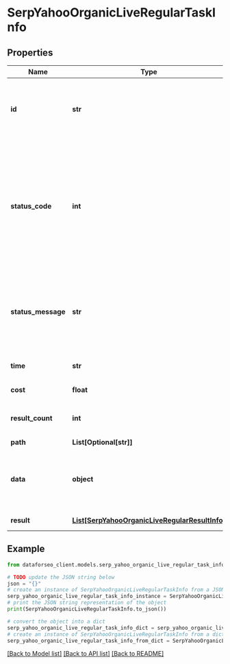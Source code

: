 # SerpYahooOrganicLiveRegularTaskInfo


## Properties

Name | Type | Description | Notes
------------ | ------------- | ------------- | -------------
**id** | **str** | task identifier unique task identifier in our system in the UUID format | [optional] 
**status_code** | **int** | status code of the task generated by DataForSEO, can be within the following range: 10000-60000 you can find the full list of the response codes here | [optional] 
**status_message** | **str** | informational message of the task you can find the full list of general informational messages here | [optional] 
**time** | **str** | execution time, seconds | [optional] 
**cost** | **float** | total tasks cost, USD | [optional] 
**result_count** | **int** | number of elements in the result array | [optional] 
**path** | **List[Optional[str]]** | URL path | [optional] 
**data** | **object** | contains the same parameters that you specified in the POST request | [optional] 
**result** | [**List[SerpYahooOrganicLiveRegularResultInfo]**](SerpYahooOrganicLiveRegularResultInfo.md) | array of results | [optional] 

## Example

```python
from dataforseo_client.models.serp_yahoo_organic_live_regular_task_info import SerpYahooOrganicLiveRegularTaskInfo

# TODO update the JSON string below
json = "{}"
# create an instance of SerpYahooOrganicLiveRegularTaskInfo from a JSON string
serp_yahoo_organic_live_regular_task_info_instance = SerpYahooOrganicLiveRegularTaskInfo.from_json(json)
# print the JSON string representation of the object
print(SerpYahooOrganicLiveRegularTaskInfo.to_json())

# convert the object into a dict
serp_yahoo_organic_live_regular_task_info_dict = serp_yahoo_organic_live_regular_task_info_instance.to_dict()
# create an instance of SerpYahooOrganicLiveRegularTaskInfo from a dict
serp_yahoo_organic_live_regular_task_info_from_dict = SerpYahooOrganicLiveRegularTaskInfo.from_dict(serp_yahoo_organic_live_regular_task_info_dict)
```
[[Back to Model list]](../README.md#documentation-for-models) [[Back to API list]](../README.md#documentation-for-api-endpoints) [[Back to README]](../README.md)


